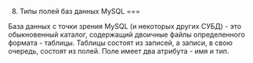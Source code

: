 08. Типы полей баз данных MySQL
===

База данных с точки зрения MySQL (и некоторых других СУБД) - это обыкновенный каталог, содержащий двоичные файлы определенного формата - таблицы. Таблицы состоят из записей, а записи, в свою очередь, состоят из полей. Поле имеет два атрибута - имя и тип.
